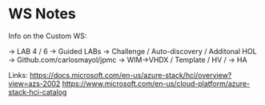 # WS Notes

Info on the Custom WS:

-> LAB 4 / 6 -> Guided LABs
-> Challenge / Auto-discovery / Additonal HOL
-> Github.com/carlosmayol/jpmc
-> WIM->VHDX / Template / HV / -> HA

Links:
https://docs.microsoft.com/en-us/azure-stack/hci/overview?view=azs-2002
https://www.microsoft.com/en-us/cloud-platform/azure-stack-hci-catalog